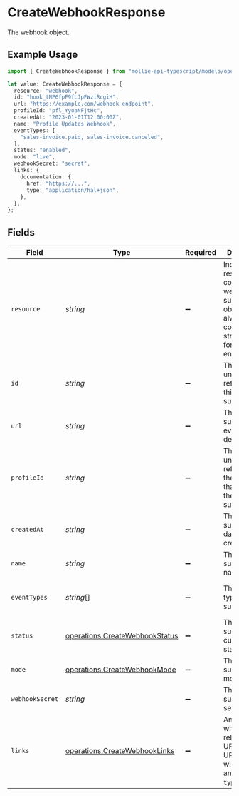 # CreateWebhookResponse

The webhook object.

## Example Usage

```typescript
import { CreateWebhookResponse } from "mollie-api-typescript/models/operations";

let value: CreateWebhookResponse = {
  resource: "webhook",
  id: "hook_tNP6fpF9fLJpFWziRcgiH",
  url: "https://example.com/webhook-endpoint",
  profileId: "pfl_YyoaNFjtHc",
  createdAt: "2023-01-01T12:00:00Z",
  name: "Profile Updates Webhook",
  eventTypes: [
    "sales-invoice.paid, sales-invoice.canceled",
  ],
  status: "enabled",
  mode: "live",
  webhookSecret: "secret",
  links: {
    documentation: {
      href: "https://...",
      type: "application/hal+json",
    },
  },
};
```

## Fields

| Field                                                                                                                      | Type                                                                                                                       | Required                                                                                                                   | Description                                                                                                                | Example                                                                                                                    |
| -------------------------------------------------------------------------------------------------------------------------- | -------------------------------------------------------------------------------------------------------------------------- | -------------------------------------------------------------------------------------------------------------------------- | -------------------------------------------------------------------------------------------------------------------------- | -------------------------------------------------------------------------------------------------------------------------- |
| `resource`                                                                                                                 | *string*                                                                                                                   | :heavy_minus_sign:                                                                                                         | Indicates the response contains a webhook subscription object. Will always contain the string `webhook` for this endpoint. | webhook                                                                                                                    |
| `id`                                                                                                                       | *string*                                                                                                                   | :heavy_minus_sign:                                                                                                         | The identifier uniquely referring to this subscription.                                                                    | hook_tNP6fpF9fLJpFWziRcgiH                                                                                                 |
| `url`                                                                                                                      | *string*                                                                                                                   | :heavy_minus_sign:                                                                                                         | The subscription's events destination.                                                                                     | https://example.com/webhook-endpoint                                                                                       |
| `profileId`                                                                                                                | *string*                                                                                                                   | :heavy_minus_sign:                                                                                                         | The identifier uniquely referring to the profile that created the subscription.                                            | pfl_YyoaNFjtHc                                                                                                             |
| `createdAt`                                                                                                                | *string*                                                                                                                   | :heavy_minus_sign:                                                                                                         | The subscription's date time of creation.                                                                                  | 2023-01-01T12:00:00Z                                                                                                       |
| `name`                                                                                                                     | *string*                                                                                                                   | :heavy_minus_sign:                                                                                                         | The subscription's name.                                                                                                   | Profile Updates Webhook                                                                                                    |
| `eventTypes`                                                                                                               | *string*[]                                                                                                                 | :heavy_minus_sign:                                                                                                         | The events types that are subscribed.                                                                                      | [<br/>"sales-invoice.paid, sales-invoice.canceled"<br/>]                                                                   |
| `status`                                                                                                                   | [operations.CreateWebhookStatus](../../models/operations/createwebhookstatus.md)                                           | :heavy_minus_sign:                                                                                                         | The subscription's current status.                                                                                         | enabled                                                                                                                    |
| `mode`                                                                                                                     | [operations.CreateWebhookMode](../../models/operations/createwebhookmode.md)                                               | :heavy_minus_sign:                                                                                                         | The subscription's mode.                                                                                                   | live                                                                                                                       |
| `webhookSecret`                                                                                                            | *string*                                                                                                                   | :heavy_minus_sign:                                                                                                         | The subscription's secret.                                                                                                 | secret                                                                                                                     |
| `links`                                                                                                                    | [operations.CreateWebhookLinks](../../models/operations/createwebhooklinks.md)                                             | :heavy_minus_sign:                                                                                                         | An object with several relevant URLs. Every URL object will contain an `href` and a `type` field.                          |                                                                                                                            |